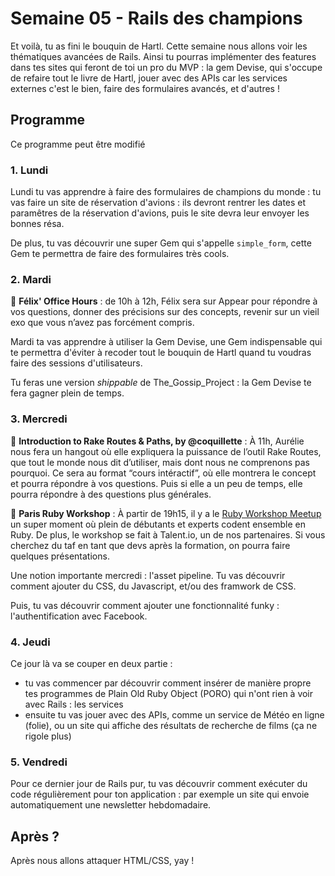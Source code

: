 # Semaine 05 - Rails des champions
Et voilà, tu as fini le bouquin de Hartl. Cette semaine nous allons voir les thématiques avancées de Rails. Ainsi tu pourras implémenter des features dans tes sites qui feront de toi un pro du MVP : la gem Devise, qui s'occupe de refaire tout le livre de Hartl, jouer avec des APIs car les services externes c'est le bien, faire des formulaires avancés, et d'autres !

## Programme
Ce programme peut être modifié

### 1. Lundi
Lundi tu vas apprendre à faire des formulaires de champions du monde : tu vas faire un site de réservation d'avions : ils devront rentrer les dates et paramêtres de la réservation d'avions, puis le site devra leur envoyer les bonnes résa. 

De plus, tu vas découvrir une super Gem qui s'appelle `simple_form`, cette Gem te permettra de faire des formulaires très cools.

### 2. Mardi
📅 **Félix' Office Hours** : de 10h à 12h, Félix sera sur Appear pour répondre à vos questions, donner des précisions sur des concepts, revenir sur un vieil exo que vous n’avez pas forcément compris.

Mardi ta vas apprendre à utiliser la Gem Devise, une Gem indispensable qui te permettra d'éviter à recoder tout le bouquin de Hartl quand tu voudras faire des sessions d'utilisateurs.

Tu feras une version _shippable_ de The_Gossip_Project : la Gem Devise te fera gagner plein de temps.

### 3. Mercredi
📅 **Introduction to Rake Routes & Paths, by @coquillette** : À 11h, Aurélie nous fera un hangout où elle expliquera la puissance de l’outil Rake Routes, que tout le monde nous dit d’utiliser, mais dont nous ne comprenons pas pourquoi. Ce sera au format “cours intéractif”, où elle montrera le concept et pourra répondre à vos questions. Puis si elle a un peu de temps, elle pourra répondre à des questions plus générales.

📅 **Paris Ruby Workshop** : À partir de 19h15, il y a le [Ruby Workshop Meetup](https://www.meetup.com/fr-FR/Paris-Ruby-Workshop/events/236870511/) un super moment où plein de débutants et experts codent ensemble en Ruby. De plus, le workshop se fait à Talent.io, un de nos partenaires. Si vous cherchez du taf en tant que devs après la formation, on pourra faire quelques présentations.

Une notion importante mercredi : l'asset pipeline. Tu vas découvrir comment ajouter du CSS, du Javascript, et/ou des framwork de CSS.

Puis, tu vas découvrir comment ajouter une fonctionnalité funky : l'authentification avec Facebook.

### 4. Jeudi
Ce jour là va se couper en deux partie : 

- tu vas commencer par découvrir comment insérer de manière propre tes programmes de Plain Old Ruby Object (PORO) qui n'ont rien à voir avec Rails : les services
- ensuite tu vas jouer avec des APIs, comme un service de Météo en ligne (folie), ou un site qui affiche des résultats de recherche de films (ça ne rigole plus)

### 5. Vendredi
Pour ce dernier jour de Rails pur, tu vas découvrir comment exécuter du code régulièrement pour ton application : par exemple un site qui envoie automatiquement une newsletter hebdomadaire.

## Après ?
Après nous allons attaquer HTML/CSS, yay !
